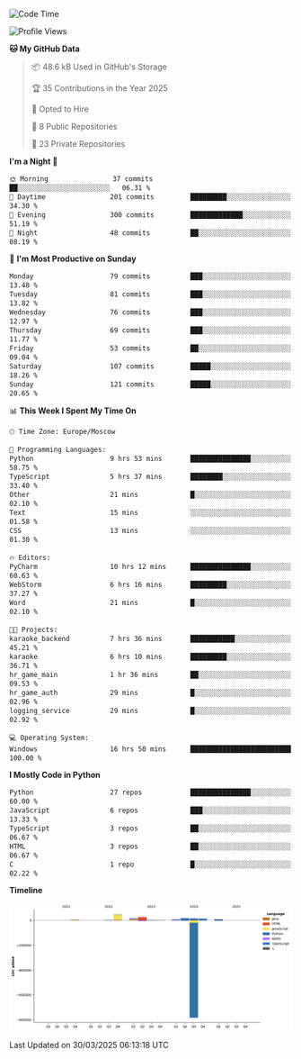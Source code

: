 <!--START_SECTION:waka-->
![Code Time](http://img.shields.io/badge/Code%20Time-642%20hrs%2019%20mins-blue)

![Profile Views](http://img.shields.io/badge/Profile%20Views-1-blue)

**🐱 My GitHub Data** 

> 📦 48.6 kB Used in GitHub's Storage 
 > 
> 🏆 35 Contributions in the Year 2025
 > 
> 💼 Opted to Hire
 > 
> 📜 8 Public Repositories 
 > 
> 🔑 23 Private Repositories 
 > 
**I'm a Night 🦉** 

```text
🌞 Morning                37 commits          ██░░░░░░░░░░░░░░░░░░░░░░░   06.31 % 
🌆 Daytime                201 commits         █████████░░░░░░░░░░░░░░░░   34.30 % 
🌃 Evening                300 commits         █████████████░░░░░░░░░░░░   51.19 % 
🌙 Night                  48 commits          ██░░░░░░░░░░░░░░░░░░░░░░░   08.19 % 
```
📅 **I'm Most Productive on Sunday** 

```text
Monday                   79 commits          ███░░░░░░░░░░░░░░░░░░░░░░   13.48 % 
Tuesday                  81 commits          ███░░░░░░░░░░░░░░░░░░░░░░   13.82 % 
Wednesday                76 commits          ███░░░░░░░░░░░░░░░░░░░░░░   12.97 % 
Thursday                 69 commits          ███░░░░░░░░░░░░░░░░░░░░░░   11.77 % 
Friday                   53 commits          ██░░░░░░░░░░░░░░░░░░░░░░░   09.04 % 
Saturday                 107 commits         █████░░░░░░░░░░░░░░░░░░░░   18.26 % 
Sunday                   121 commits         █████░░░░░░░░░░░░░░░░░░░░   20.65 % 
```


📊 **This Week I Spent My Time On** 

```text
🕑︎ Time Zone: Europe/Moscow

💬 Programming Languages: 
Python                   9 hrs 53 mins       ███████████████░░░░░░░░░░   58.75 % 
TypeScript               5 hrs 37 mins       ████████░░░░░░░░░░░░░░░░░   33.40 % 
Other                    21 mins             █░░░░░░░░░░░░░░░░░░░░░░░░   02.10 % 
Text                     15 mins             ░░░░░░░░░░░░░░░░░░░░░░░░░   01.58 % 
CSS                      13 mins             ░░░░░░░░░░░░░░░░░░░░░░░░░   01.30 % 

🔥 Editors: 
PyCharm                  10 hrs 12 mins      ███████████████░░░░░░░░░░   60.63 % 
WebStorm                 6 hrs 16 mins       █████████░░░░░░░░░░░░░░░░   37.27 % 
Word                     21 mins             █░░░░░░░░░░░░░░░░░░░░░░░░   02.10 % 

🐱‍💻 Projects: 
karaoke_backend          7 hrs 36 mins       ███████████░░░░░░░░░░░░░░   45.21 % 
karaoke                  6 hrs 10 mins       █████████░░░░░░░░░░░░░░░░   36.71 % 
hr_game_main             1 hr 36 mins        ██░░░░░░░░░░░░░░░░░░░░░░░   09.53 % 
hr_game_auth             29 mins             █░░░░░░░░░░░░░░░░░░░░░░░░   02.96 % 
logging_service          29 mins             █░░░░░░░░░░░░░░░░░░░░░░░░   02.92 % 

💻 Operating System: 
Windows                  16 hrs 50 mins      █████████████████████████   100.00 % 
```

**I Mostly Code in Python** 

```text
Python                   27 repos            ███████████████░░░░░░░░░░   60.00 % 
JavaScript               6 repos             ███░░░░░░░░░░░░░░░░░░░░░░   13.33 % 
TypeScript               3 repos             ██░░░░░░░░░░░░░░░░░░░░░░░   06.67 % 
HTML                     3 repos             ██░░░░░░░░░░░░░░░░░░░░░░░   06.67 % 
C                        1 repo              █░░░░░░░░░░░░░░░░░░░░░░░░   02.22 % 
```



**Timeline**

![Lines of Code chart](https://raw.githubusercontent.com/adlemx/adlemx/main/assets/bar_graph.png)


 Last Updated on 30/03/2025 06:13:18 UTC
<!--END_SECTION:waka-->
